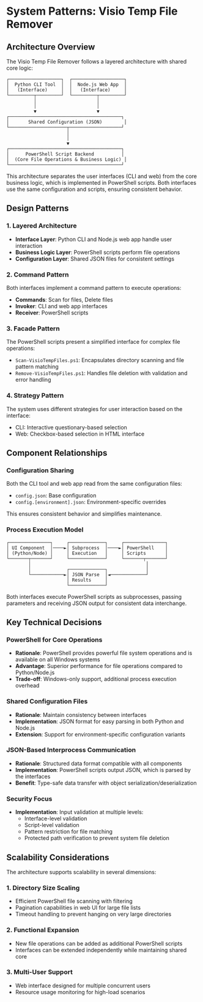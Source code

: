 # System Patterns: Visio Temp File Remover

## Architecture Overview

The Visio Temp File Remover follows a layered architecture with shared core logic:

```
┌───────────────────┐  ┌───────────────────┐
│  Python CLI Tool  │  │  Node.js Web App  │
│   (Interface)     │  │   (Interface)     │
└─────────┬─────────┘  └─────────┬─────────┘
          │                      │
          │                      │
          ▼                      ▼
┌─────────────────────────────────────────┐
│       Shared Configuration (JSON)        │
└─────────────────────┬───────────────────┘
                      │
                      │
                      ▼
┌─────────────────────────────────────────┐
│      PowerShell Script Backend          │
│  (Core File Operations & Business Logic) │
└─────────────────────────────────────────┘
```

This architecture separates the user interfaces (CLI and web) from the core business logic, which is implemented in PowerShell scripts. Both interfaces use the same configuration and scripts, ensuring consistent behavior.

## Design Patterns

### 1. Layered Architecture
- **Interface Layer**: Python CLI and Node.js web app handle user interaction
- **Business Logic Layer**: PowerShell scripts perform file operations
- **Configuration Layer**: Shared JSON files for consistent settings

### 2. Command Pattern
Both interfaces implement a command pattern to execute operations:
- **Commands**: Scan for files, Delete files
- **Invoker**: CLI and web app interfaces
- **Receiver**: PowerShell scripts

### 3. Facade Pattern
The PowerShell scripts present a simplified interface for complex file operations:
- `Scan-VisioTempFiles.ps1`: Encapsulates directory scanning and file pattern matching
- `Remove-VisioTempFiles.ps1`: Handles file deletion with validation and error handling

### 4. Strategy Pattern
The system uses different strategies for user interaction based on the interface:
- CLI: Interactive questionary-based selection
- Web: Checkbox-based selection in HTML interface

## Component Relationships

### Configuration Sharing
Both the CLI tool and web app read from the same configuration files:
- `config.json`: Base configuration
- `config.[environment].json`: Environment-specific overrides

This ensures consistent behavior and simplifies maintenance.

### Process Execution Model
```
┌───────────────┐     ┌─────────────┐     ┌───────────────┐
│ UI Component  │────►│ Subprocess  │────►│ PowerShell    │
│ (Python/Node) │     │ Execution   │     │ Scripts       │
└───────┬───────┘     └─────────────┘     └───────┬───────┘
        │                                          │
        │             ┌─────────────┐              │
        └────────────►│ JSON Parse  │◄─────────────┘
                      │ Results     │
                      └─────────────┘
```

Both interfaces execute PowerShell scripts as subprocesses, passing parameters and receiving JSON output for consistent data interchange.

## Key Technical Decisions

### PowerShell for Core Operations
- **Rationale**: PowerShell provides powerful file system operations and is available on all Windows systems
- **Advantage**: Superior performance for file operations compared to Python/Node.js
- **Trade-off**: Windows-only support, additional process execution overhead

### Shared Configuration Files
- **Rationale**: Maintain consistency between interfaces
- **Implementation**: JSON format for easy parsing in both Python and Node.js
- **Extension**: Support for environment-specific configuration variants

### JSON-Based Interprocess Communication
- **Rationale**: Structured data format compatible with all components
- **Implementation**: PowerShell scripts output JSON, which is parsed by the interfaces
- **Benefit**: Type-safe data transfer with object serialization/deserialization

### Security Focus
- **Implementation**: Input validation at multiple levels:
  - Interface-level validation
  - Script-level validation
  - Pattern restriction for file matching
  - Protected path verification to prevent system file deletion

## Scalability Considerations

The architecture supports scalability in several dimensions:

### 1. Directory Size Scaling
- Efficient PowerShell file scanning with filtering
- Pagination capabilities in web UI for large file lists
- Timeout handling to prevent hanging on very large directories

### 2. Functional Expansion
- New file operations can be added as additional PowerShell scripts
- Interfaces can be extended independently while maintaining shared core

### 3. Multi-User Support
- Web interface designed for multiple concurrent users
- Resource usage monitoring for high-load scenarios 
